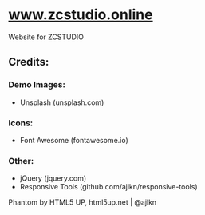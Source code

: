 # www.zcstudio.online
Website for ZCSTUDIO
## Credits:

### Demo Images:
- Unsplash (unsplash.com)

### Icons:
- Font Awesome (fontawesome.io)

### Other:
- jQuery (jquery.com)
- Responsive Tools (github.com/ajlkn/responsive-tools)

Phantom by HTML5 UP, html5up.net | @ajlkn
